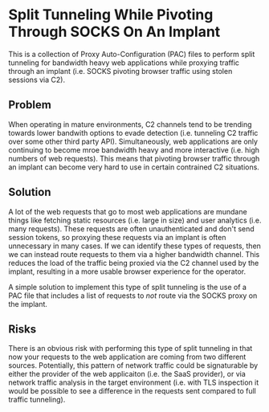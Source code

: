 # Split Tunneling While Pivoting Through SOCKS On An Implant
This is a collection of Proxy Auto-Configuration (PAC) files to perform split tunneling for bandwidth heavy web applications while proxying traffic through an implant (i.e. SOCKS pivoting browser traffic using stolen sessions via C2).

## Problem
When operating in mature environments, C2 channels tend to be trending towards lower bandwith options to evade detection (i.e. tunneling C2 traffic over some other third party API). Simultaneously, web applications are only continuing to become mroe bandwidth heavy and more interactive (i.e. high numbers of web requests). This means that pivoting browser traffic through an implant can become very hard to use in certain contrained C2 situations.

## Solution
A lot of the web requests that go to most web applications are mundane things like fetching static resources (i.e. large in size) and user analytics (i.e. many requests). These requests are often unauthenticated and don't send session tokens, so proxying these requests via an implant is often unnecessary in many cases. If we can identify these types of requests, then we can instead route requests to them via a higher bandwidth channel. This reduces the load of the traffic being proxied via the C2 channel used by the implant, resulting in a more usable browser experience for the operator.

A simple solution to implement this type of split tunneling is the use of a PAC file that includes a list of requests to _not_ route via the SOCKS proxy on the implant.

## Risks
There is an obvious risk with performing this type of split tunneling in that now your requests to the web application are coming from two different sources. Potentially, this pattern of network traffic could be signaturable by either the provider of the web applicaiton (i.e. the SaaS provider), or via network traffic analysis in the target environment (i.e. with TLS inspection it would be possible to see a difference in the requests sent compared to full traffic tunneling).
